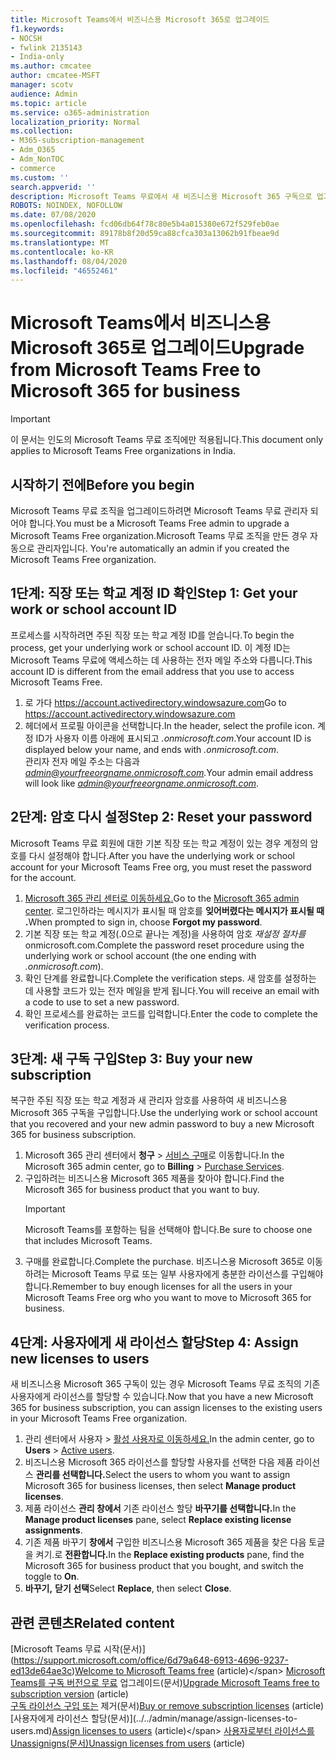 ```yaml
---
title: Microsoft Teams에서 비즈니스용 Microsoft 365로 업그레이드
f1.keywords:
- NOCSH
- fwlink 2135143
- India-only
ms.author: cmcatee
author: cmcatee-MSFT
manager: scotv
audience: Admin
ms.topic: article
ms.service: o365-administration
localization_priority: Normal
ms.collection:
- M365-subscription-management
- Adm_O365
- Adm_NonTOC
- commerce
ms.custom: ''
search.appverid: ''
description: Microsoft Teams 무료에서 새 비즈니스용 Microsoft 365 구독으로 업그레이드하는 방법을 알아보는 방법을 배워야 합니다.
ROBOTS: NOINDEX, NOFOLLOW
ms.date: 07/08/2020
ms.openlocfilehash: fcd06db64f78c80e5b4a015380e672f529feb0ae
ms.sourcegitcommit: 89178b8f20d59ca88cfca303a13062b91fbeae9d
ms.translationtype: MT
ms.contentlocale: ko-KR
ms.lasthandoff: 08/04/2020
ms.locfileid: "46552461"
---
```

# <a name="upgrade-from-microsoft-teams-free-to-microsoft-365-for-business"></a><span data-ttu-id="b510f-103">Microsoft Teams에서 비즈니스용 Microsoft 365로 업그레이드</span><span class="sxs-lookup"><span data-stu-id="b510f-103">Upgrade from Microsoft Teams Free to Microsoft 365 for business</span></span>

> [!IMPORTANT]
> <span data-ttu-id="b510f-104">이 문서는 인도의 Microsoft Teams 무료 조직에만 적용됩니다.</span><span class="sxs-lookup"><span data-stu-id="b510f-104">This document only applies to Microsoft Teams Free organizations in India.</span></span>

## <a name="before-you-begin"></a><span data-ttu-id="b510f-105">시작하기 전에</span><span class="sxs-lookup"><span data-stu-id="b510f-105">Before you begin</span></span>

<span data-ttu-id="b510f-106">Microsoft Teams 무료 조직을 업그레이드하려면 Microsoft Teams 무료 관리자 되어야 합니다.</span><span class="sxs-lookup"><span data-stu-id="b510f-106">You must be a Microsoft Teams Free admin to upgrade a Microsoft Teams Free organization.</span></span><span data-ttu-id="b510f-107">Microsoft Teams 무료 조직을 만든 경우 자동으로 관리자입니다.</span><span class="sxs-lookup"><span data-stu-id="b510f-107"> You're automatically an admin if you created the Microsoft Teams Free organization.</span></span>

## <a name="step-1-get-your-work-or-school-account-id"></a><span data-ttu-id="b510f-108">1단계: 직장 또는 학교 계정 ID 확인</span><span class="sxs-lookup"><span data-stu-id="b510f-108">Step 1: Get your work or school account ID</span></span>

<span data-ttu-id="b510f-109">프로세스를 시작하려면 주된 직장 또는 학교 계정 ID를 얻습니다.</span><span class="sxs-lookup"><span data-stu-id="b510f-109">To begin the process, get your underlying work or school account ID.</span></span> <span data-ttu-id="b510f-110">이 계정 ID는 Microsoft Teams 무료에 액세스하는 데 사용하는 전자 메일 주소와 다릅니다.</span><span class="sxs-lookup"><span data-stu-id="b510f-110">This account ID is different from the email address that you use to access Microsoft Teams Free.</span></span>

1. <span data-ttu-id="b510f-111">로 가다 <a href="https://go.microsoft.com/fwlink/p/?linkid=2134797" target="_blank">https://account.activedirectory.windowsazure.com</a></span><span class="sxs-lookup"><span data-stu-id="b510f-111">Go to <a href="https://go.microsoft.com/fwlink/p/?linkid=2134797" target="_blank">https://account.activedirectory.windowsazure.com</a></span></span>
2. <span data-ttu-id="b510f-112">헤더에서 프로필 아이콘을 선택합니다.</span><span class="sxs-lookup"><span data-stu-id="b510f-112">In the header, select the profile icon.</span></span> <span data-ttu-id="b510f-113">계정 ID가 사용자 이름 아래에 표시되고 *.onmicrosoft.com*.</span><span class="sxs-lookup"><span data-stu-id="b510f-113">Your account ID is displayed below your name, and ends with *.onmicrosoft.com*.</span></span>\
    <span data-ttu-id="b510f-114">관리자 전자 메일 주소는 다음과 *admin@yourfreeorgname.onmicrosoft.com.*</span><span class="sxs-lookup"><span data-stu-id="b510f-114">Your admin email address will look like *admin@yourfreeorgname.onmicrosoft.com*.</span></span>

## <a name="step-2-reset-your-password"></a><span data-ttu-id="b510f-115">2단계: 암호 다시 설정</span><span class="sxs-lookup"><span data-stu-id="b510f-115">Step 2: Reset your password</span></span>

<span data-ttu-id="b510f-116">Microsoft Teams 무료 회원에 대한 기본 직장 또는 학교 계정이 있는 경우 계정의 암호를 다시 설정해야 합니다.</span><span class="sxs-lookup"><span data-stu-id="b510f-116">After you have the underlying work or school account for your Microsoft Teams Free org, you must reset the password for the account.</span></span>

1. <span data-ttu-id="b510f-117"><a href="https://go.microsoft.com/fwlink/p/?linkid=2024339" target="_blank">Microsoft 365 관리 센터로 이동하세요.</a></span><span class="sxs-lookup"><span data-stu-id="b510f-117">Go to the <a href="https://go.microsoft.com/fwlink/p/?linkid=2024339" target="_blank">Microsoft 365 admin center</a>.</span></span> <span data-ttu-id="b510f-118">로그인하라는 메시지가 표시될 때 암호를 **잊어버렸다는 메시지가 표시될 때 .**</span><span class="sxs-lookup"><span data-stu-id="b510f-118">When prompted to sign in, choose **Forgot my password**.</span></span>
2. <span data-ttu-id="b510f-119">기본 직장 또는 학교 계정(.0으로 끝나는 계정)을 사용하여 암호 *재설정 절차를* onmicrosoft.com.</span><span class="sxs-lookup"><span data-stu-id="b510f-119">Complete the password reset procedure using the underlying work or school account (the one ending with *.onmicrosoft.com*).</span></span>
3. <span data-ttu-id="b510f-120">확인 단계를 완료합니다.</span><span class="sxs-lookup"><span data-stu-id="b510f-120">Complete the verification steps.</span></span> <span data-ttu-id="b510f-121">새 암호를 설정하는 데 사용할 코드가 있는 전자 메일을 받게 됩니다.</span><span class="sxs-lookup"><span data-stu-id="b510f-121">You will receive an email with a code to use to set a new password.</span></span>
4. <span data-ttu-id="b510f-122">확인 프로세스를 완료하는 코드를 입력합니다.</span><span class="sxs-lookup"><span data-stu-id="b510f-122">Enter the code to complete the verification process.</span></span>

## <a name="step-3-buy-your-new-subscription"></a><span data-ttu-id="b510f-123">3단계: 새 구독 구입</span><span class="sxs-lookup"><span data-stu-id="b510f-123">Step 3: Buy your new subscription</span></span>

<span data-ttu-id="b510f-124">복구한 주된 직장 또는 학교 계정과 새 관리자 암호를 사용하여 새 비즈니스용 Microsoft 365 구독을 구입합니다.</span><span class="sxs-lookup"><span data-stu-id="b510f-124">Use the underlying work or school account that you recovered and your new admin password to buy a new Microsoft 365 for business subscription.</span></span>

1. <span data-ttu-id="b510f-125">Microsoft 365 관리 센터에서 **청구** > <a href="https://go.microsoft.com/fwlink/p/?linkid=868433" target="_blank">서비스 구매</a>로 이동합니다.</span><span class="sxs-lookup"><span data-stu-id="b510f-125">In the Microsoft 365 admin center, go to **Billing** > <a href="https://go.microsoft.com/fwlink/p/?linkid=868433" target="_blank">Purchase Services</a>.</span></span>
2. <span data-ttu-id="b510f-126">구입하려는 비즈니스용 Microsoft 365 제품을 찾아야 합니다.</span><span class="sxs-lookup"><span data-stu-id="b510f-126">Find the Microsoft 365 for business product that you want to buy.</span></span>
    > [!IMPORTANT]
    > <span data-ttu-id="b510f-127">Microsoft Teams를 포함하는 팀을 선택해야 합니다.</span><span class="sxs-lookup"><span data-stu-id="b510f-127">Be sure to choose one that includes Microsoft Teams.</span></span>
3. <span data-ttu-id="b510f-128">구매를 완료합니다.</span><span class="sxs-lookup"><span data-stu-id="b510f-128">Complete the purchase.</span></span> <span data-ttu-id="b510f-129">비즈니스용 Microsoft 365로 이동하려는 Microsoft Teams 무료 또는 일부 사용자에게 충분한 라이선스를 구입해야 합니다.</span><span class="sxs-lookup"><span data-stu-id="b510f-129">Remember to buy enough licenses for all the users in your Microsoft Teams Free org who you want to move to Microsoft 365 for business.</span></span>

## <a name="step-4-assign-new-licenses-to-users"></a><span data-ttu-id="b510f-130">4단계: 사용자에게 새 라이선스 할당</span><span class="sxs-lookup"><span data-stu-id="b510f-130">Step 4: Assign new licenses to users</span></span>

<span data-ttu-id="b510f-131">새 비즈니스용 Microsoft 365 구독이 있는 경우 Microsoft Teams 무료 조직의 기존 사용자에게 라이선스를 할당할 수 있습니다.</span><span class="sxs-lookup"><span data-stu-id="b510f-131">Now that you have a new Microsoft 365 for business subscription, you can assign licenses to the existing users in your Microsoft Teams Free organization.</span></span>

1. <span data-ttu-id="b510f-132">관리 센터에서 사용자   >  <a href="https://go.microsoft.com/fwlink/p/?linkid=834822" target="_blank">활성 사용자로 이동하세요.</a></span><span class="sxs-lookup"><span data-stu-id="b510f-132">In the admin center, go to **Users** > <a href="https://go.microsoft.com/fwlink/p/?linkid=834822" target="_blank">Active users</a>.</span></span>
2. <span data-ttu-id="b510f-133">비즈니스용 Microsoft 365 라이선스를 할당할 사용자를 선택한 다음 제품 라이선스 **관리를 선택합니다.**</span><span class="sxs-lookup"><span data-stu-id="b510f-133">Select the users to whom you want to assign Microsoft 365 for business licenses, then select **Manage product licenses**.</span></span>
3. <span data-ttu-id="b510f-134">제품 라이선스 **관리 창에서** 기존 라이선스 할당 **바꾸기를 선택합니다.**</span><span class="sxs-lookup"><span data-stu-id="b510f-134">In the **Manage product licenses** pane, select **Replace existing license assignments**.</span></span>
4. <span data-ttu-id="b510f-135">기존 제품 바꾸기 **창에서** 구입한 비즈니스용 Microsoft 365 제품을 찾은 다음 토글을 켜기.로 **전환합니다.**</span><span class="sxs-lookup"><span data-stu-id="b510f-135">In the **Replace existing products** pane, find the Microsoft 365 for business product that you bought, and switch the toggle to **On**.</span></span>
5. <span data-ttu-id="b510f-136">**바꾸기,** **닫기 선택**</span><span class="sxs-lookup"><span data-stu-id="b510f-136">Select **Replace**, then select **Close**.</span></span>

## <a name="related-content"></a><span data-ttu-id="b510f-137">관련 콘텐츠</span><span class="sxs-lookup"><span data-stu-id="b510f-137">Related content</span></span>

<span data-ttu-id="b510f-138">[Microsoft Teams 무료 시작(문서)\](https://support.microsoft.com/office/6d79a648-6913-4696-9237-ed13de64ae3c)</span><span class="sxs-lookup"><span data-stu-id="b510f-138">[Welcome to Microsoft Teams free](https://support.microsoft.com/office/6d79a648-6913-4696-9237-ed13de64ae3c) (article)\</span></span>
<span data-ttu-id="b510f-139">[Microsoft Teams를 구독 버전으로 무료](https://docs.microsoft.com/microsoftteams/upgrade-freemium) 업그레이드(문서)</span><span class="sxs-lookup"><span data-stu-id="b510f-139">[Upgrade Microsoft Teams free to subscription version](https://docs.microsoft.com/microsoftteams/upgrade-freemium) (article)</span></span>\
<span data-ttu-id="b510f-140">[구독 라이선스 구입 또는](../licenses/buy-licenses.md) 제거(문서)</span><span class="sxs-lookup"><span data-stu-id="b510f-140">[Buy or remove subscription licenses](../licenses/buy-licenses.md) (article)</span></span>\
<span data-ttu-id="b510f-141">[사용자에게 라이선스 할당(문서)\](../../admin/manage/assign-licenses-to-users.md)</span><span class="sxs-lookup"><span data-stu-id="b510f-141">[Assign licenses to users](../../admin/manage/assign-licenses-to-users.md) (article)\</span></span>
<span data-ttu-id="b510f-142">[사용자로부터 라이선스를 Unassignigns(문서)](../../admin/manage/remove-licenses-from-users.md)</span><span class="sxs-lookup"><span data-stu-id="b510f-142">[Unassign licenses from users](../../admin/manage/remove-licenses-from-users.md) (article)</span></span>